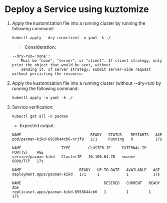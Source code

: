 # Deploy a Service using kuztomize

1. Apply the kustomization file into a running cluster by running the following command:

    ```console
    kubectl apply --dry-run=client -o yaml -k ./
    ```

    > **Consideration:**

    ```console
    --dry-run='none':
        Must be "none", "server", or "client". If client strategy, only print the object that would be sent, without
        sending it. If server strategy, submit server-side request without persisting the resource.
    ```

2. Apply the kustomization file into a running cluster (without --dry-run) by running the following command:

    ```console
    kubectl apply -o yaml -k ./
    ```

3. Service verification:

    ```console
    kubectl get all -n pacman
    ```

    - Expected output:

    ```console
    NAME                               READY   STATUS    RESTARTS   AGE
    pod/pacman-kikd-6958b44cb6-nrjf9   1/1     Running   0          17s

    NAME                  TYPE        CLUSTER-IP     EXTERNAL-IP   PORT(S)    AGE
    service/pacman-kikd   ClusterIP   10.100.64.78   <none>        8080/TCP   17s

    NAME                          READY   UP-TO-DATE   AVAILABLE   AGE
    deployment.apps/pacman-kikd   1/1     1            1           17s

    NAME                                     DESIRED   CURRENT   READY   AGE
    replicaset.apps/pacman-kikd-6958b44cb6   1         1         1       17s
    ```  